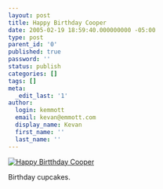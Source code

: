 ```yaml
---
layout: post
title: Happy Birthday Cooper
date: 2005-02-19 18:59:40.000000000 -05:00
type: post
parent_id: '0'
published: true
password: ''
status: publish
categories: []
tags: []
meta:
  _edit_last: '1'
author:
  login: kemmott
  email: kevan@emmott.com
  display_name: Kevan
  first_name: ''
  last_name: ''
---
```

<p><a title="Happy Birtthday Cooper" href="http://www.flickr.com/photos/kevan/5077993/"><img class="flickrEmailImage" src="{{ site.url }}/assets/images/blog/5077993_9250d0c346_m.jpg" alt="Happy Birtthday Cooper" /></a></p>
<p>Birthday cupcakes.</p>
